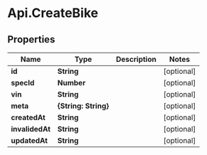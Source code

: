 # Api.CreateBike

## Properties

Name | Type | Description | Notes
------------ | ------------- | ------------- | -------------
**id** | **String** |  | [optional] 
**specId** | **Number** |  | [optional] 
**vin** | **String** |  | [optional] 
**meta** | **{String: String}** |  | [optional] 
**createdAt** | **String** |  | [optional] 
**invalidedAt** | **String** |  | [optional] 
**updatedAt** | **String** |  | [optional] 


